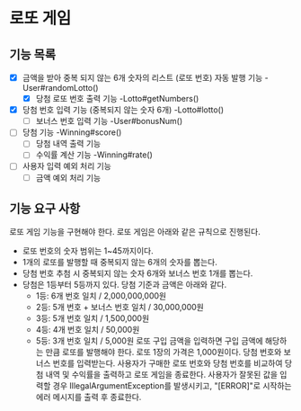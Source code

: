 # 로또 게임

## 기능 목록

- [x] 금액을 받아 중복 되지 않는 6개 숫자의 리스트 (로또 번호) 자동 발행 기능 -User#randomLotto()
  - [x] 당첨 로또 번호 출력 기능 -Lotto#getNumbers() 
- [x] 당첨 번호 입력 기능 (중복되지 않는 숫자 6개) -Lotto#lotto()
  - [ ] 보너스 번호 입력 기능 -User#bonusNum()
- [ ] 당첨 기능 -Winning#score()
  - [ ] 당첨 내역 출력 기능 
  - [ ] 수익률 계산 기능 -Winning#rate()
- [ ] 사용자 입력 예외 처리 기능
  - [ ] 금액 예외 처리 기능

## 기능 요구 사항
로또 게임 기능을 구현해야 한다. 로또 게임은 아래와 같은 규칙으로 진행된다.

- 로또 번호의 숫자 범위는 1~45까지이다.
- 1개의 로또를 발행할 때 중복되지 않는 6개의 숫자를 뽑는다.
- 당첨 번호 추첨 시 중복되지 않는 숫자 6개와 보너스 번호 1개를 뽑는다.
- 당첨은 1등부터 5등까지 있다. 당첨 기준과 금액은 아래와 같다.
    - 1등: 6개 번호 일치 / 2,000,000,000원
    - 2등: 5개 번호 + 보너스 번호 일치 / 30,000,000원
    - 3등: 5개 번호 일치 / 1,500,000원
    - 4등: 4개 번호 일치 / 50,000원
    - 5등: 3개 번호 일치 / 5,000원
      로또 구입 금액을 입력하면 구입 금액에 해당하는 만큼 로또를 발행해야 한다.
      로또 1장의 가격은 1,000원이다.
      당첨 번호와 보너스 번호를 입력받는다.
      사용자가 구매한 로또 번호와 당첨 번호를 비교하여 당첨 내역 및 수익률을 출력하고 로또 게임을 종료한다.
      사용자가 잘못된 값을 입력할 경우 IllegalArgumentException를 발생시키고, "[ERROR]"로 시작하는 에러 메시지를 출력 후 종료한다.